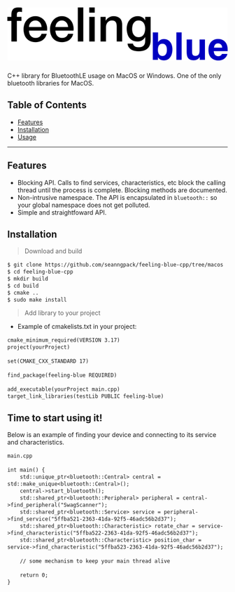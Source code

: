 # ![feeling-blue-logo](doc/img/feeling_blue_cpp.png)
C++ library for BluetoothLE usage on MacOS or Windows. One of the only bluetooth libraries for MacOS.

## Table of Contents

- [Features](#features)
- [Installation](#installation)
- [Usage](#Time-to-start-using-it)


---

## Features

* Blocking API. Calls to find services, characteristics, etc block the calling thread until the process is complete.
Blocking methods are documented.
* Non-intrusive namespace. The API is encapsulated in ```bluetooth::``` so your global namespace does not get polluted.
* Simple and straightfoward API.

## Installation

> Download and build
```
$ git clone https://github.com/seanngpack/feeling-blue-cpp/tree/macos
$ cd feeling-blue-cpp
$ mkdir build
$ cd build
$ cmake ..
$ sudo make install
```

> Add library to your project

* Example of cmakelists.txt in your project:

```
cmake_minimum_required(VERSION 3.17)
project(yourProject)

set(CMAKE_CXX_STANDARD 17)

find_package(feeling-blue REQUIRED)

add_executable(yourProject main.cpp)
target_link_libraries(testLib PUBLIC feeling-blue)

```



## Time to start using it!
Below is an example of finding your device and connecting
to its service and characteristics.

```
main.cpp

int main() {
    std::unique_ptr<bluetooth::Central> central = std::make_unique<bluetooth::Central>();
    central->start_bluetooth();
    std::shared_ptr<bluetooth::Peripheral> peripheral = central->find_peripheral("SwagScanner");
    std::shared_ptr<bluetooth::Service> service = peripheral->find_service("5ffba521-2363-41da-92f5-46adc56b2d37");
    std::shared_ptr<bluetooth::Characteristic> rotate_char = service->find_characteristic("5ffba522-2363-41da-92f5-46adc56b2d37");
    std::shared_ptr<bluetooth::Characteristic> position_char = service->find_characteristic("5ffba523-2363-41da-92f5-46adc56b2d37");

    // some mechanism to keep your main thread alive
  
    return 0;
}
```
